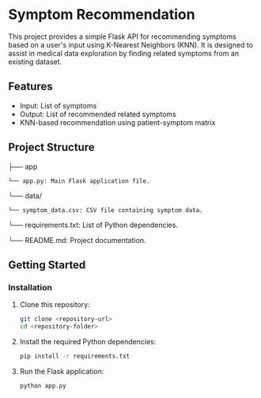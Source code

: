 # Symptom Recommendation

This project provides a simple Flask API for recommending symptoms based on a user's input using K-Nearest Neighbors (KNN). It is designed to assist in medical data exploration by finding related symptoms from an existing dataset.

## Features

-   Input: List of symptoms
-   Output: List of recommended related symptoms
-   KNN-based recommendation using patient-symptom matrix

## Project Structure

├── app

    └── app.py: Main Flask application file.
    
└── data/

    └── symptom_data.csv: CSV file containing symptom data.

└── requirements.txt: List of Python dependencies.

└── README.md: Project documentation.


## Getting Started

### Installation

1.  Clone this repository:

    ```bash
    git clone <repository-url>
    cd <repository-folder>
    ```

2.  Install the required Python dependencies:

    ```bash
    pip install -r requirements.txt
    ```

3.  Run the Flask application:

    ```bash
    python app.py
    ```
